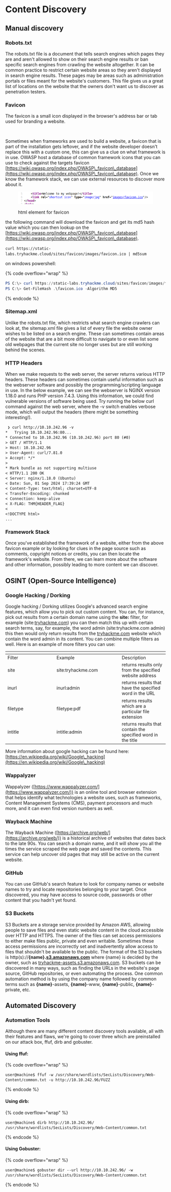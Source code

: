 # Content Discovery

## Manual discovery

### **Robots.txt**

The robots.txt file is a document that tells search engines which pages they are and aren't allowed to show on their search engine results or ban specific search engines from crawling the website altogether. It can be common practice to restrict certain website areas so they aren't displayed in search engine results. These pages may be areas such as administration portals or files meant for the website's customers. This file gives us a great list of locations on the website that the owners don't want us to discover as penetration testers.

### Favicon

The favicon is a small icon displayed in the browser's address bar or tab used for branding a website.

<figure><img src="https://tryhackme-images.s3.amazonaws.com/user-uploads/5efe36fb68daf465530ca761/room-content/42a556740d021fc3e7111a689dcadb28.png" alt=""><figcaption></figcaption></figure>

Sometimes when frameworks are used to build a website, a favicon that is part of the installation gets leftover, and if the website developer doesn't replace this with a custom one, this can give us a clue on what framework is in use. OWASP host a database of common framework icons that you can use to check against the targets favicon [https://wiki.owasp.org/index.php/OWASP\_favicon\_database](https://wiki.owasp.org/index.php/OWASP\_favicon\_database). Once we know the framework stack, we can use external resources to discover more about it.

<figure><img src="../.gitbook/assets/image.png" alt=""><figcaption><p>html element for favicon</p></figcaption></figure>

the following command  will download the favicon and get its md5 hash value which you can then lookup on the [https://wiki.owasp.org/index.php/OWASP\_favicon\_database](https://wiki.owasp.org/index.php/OWASP\_favicon\_database).

`curl https://static-labs.tryhackme.cloud/sites/favicon/images/favicon.ico | md5sum`

on windows powershell:

{% code overflow="wrap" %}
```powershell
PS C:\> curl https://static-labs.tryhackme.cloud/sites/favicon/images/favicon.ico -UseBasicParsing -o favicon.ico
PS C:\> Get-FileHash .\favicon.ico -Algorithm MD5 
```
{% endcode %}

### **Sitemap.xml**

Unlike the robots.txt file, which restricts what search engine crawlers can look at, the sitemap.xml file gives a list of every file the website owner wishes to be listed on a search engine. These can sometimes contain areas of the website that are a bit more difficult to navigate to or even list some old webpages that the current site no longer uses but are still working behind the scenes.

### **HTTP Headers**

When we make requests to the web server, the server returns various HTTP headers. These headers can sometimes contain useful information such as the webserver software and possibly the programming/scripting language in use. In the below example, we can see the webserver is NGINX version 1.18.0 and runs PHP version 7.4.3. Using this information, we could find vulnerable versions of software being used. Try running the below curl command against the web server, where the -v switch enables verbose mode, which will output the headers (there might be something interesting!).

```shell-session
 ❯ curl http://10.10.242.96 -v
*   Trying 10.10.242.96:80...
* Connected to 10.10.242.96 (10.10.242.96) port 80 (#0)
> GET / HTTP/1.1
> Host: 10.10.242.96
> User-Agent: curl/7.81.0
> Accept: */*
>
* Mark bundle as not supporting multiuse
< HTTP/1.1 200 OK
< Server: nginx/1.18.0 (Ubuntu)
< Date: Sun, 01 Sep 2024 17:39:24 GMT
< Content-Type: text/html; charset=UTF-8
< Transfer-Encoding: chunked
< Connection: keep-alive
< X-FLAG: THM{HEADER_FLAG}
<
<!DOCTYPE html>
...
```

### **Framework Stack**

Once you've established the framework of a website, either from the above favicon example or by looking for clues in the page source such as comments, copyright notices or credits, you can then locate the framework's website. From there, we can learn more about the software and other information, possibly leading to more content we can discover.



## OSINT (Open-Source Intelligence)

### **Google Hacking / Dorking**

Google hacking / Dorking utilizes Google's advanced search engine features, which allow you to pick out custom content. You can, for instance, pick out results from a certain domain name using the **site:** filter, for example (site:[tryhackme.com](http://tryhackme.com/)) you can then match this up with certain search terms, say, for example, the word admin (site:tryhackme.com admin) this then would only return results from the [tryhackme.com](http://tryhackme.com/) website which contain the word admin in its content. You can combine multiple filters as well. Here is an example of more filters you can use:

<table data-header-hidden><thead><tr><th width="140"></th><th width="191"></th><th></th></tr></thead><tbody><tr><td>Filter<br></td><td>Example<br></td><td>Description<br></td></tr><tr><td>site<br></td><td>site:tryhackme.com<br></td><td>returns results only from the specified website address<br></td></tr><tr><td>inurl<br></td><td>inurl:admin<br></td><td>returns results that have the specified word in the URL<br></td></tr><tr><td>filetype<br></td><td>filetype:pdf<br></td><td>returns results which are a particular file extension<br></td></tr><tr><td>intitle<br></td><td>intitle:admin<br></td><td>returns results that contain the specified word in the title<br></td></tr></tbody></table>

More information about google hacking can be found here: [https://en.wikipedia.org/wiki/Google\_hacking](https://en.wikipedia.org/wiki/Google\_hacking)

### **Wappalyzer**

Wappalyzer ([https://www.wappalyzer.com/](https://www.wappalyzer.com/)) is an online tool and browser extension that helps identify what technologies a website uses, such as frameworks, Content Management Systems (CMS), payment processors and much more, and it can even find version numbers as well.

### **Wayback Machine**

The Wayback Machine ([https://archive.org/web/](https://archive.org/web/)) is a historical archive of websites that dates back to the late 90s. You can search a domain name, and it will show you all the times the service scraped the web page and saved the contents. This service can help uncover old pages that may still be active on the current website.

### **GitHub**

You can use GitHub's search feature to look for company names or website names to try and locate repositories belonging to your target. Once discovered, you may have access to source code, passwords or other content that you hadn't yet found.

### **S3 Buckets**

S3 Buckets are a storage service provided by Amazon AWS, allowing people to save files and even static website content in the cloud accessible over HTTP and HTTPS. The owner of the files can set access permissions to either make files public, private and even writable. Sometimes these access permissions are incorrectly set and inadvertently allow access to files that shouldn't be available to the public. The format of the S3 buckets is http(s)://**{name}.**[**s3.amazonaws.com**](http://s3.amazonaws.com/) where {name} is decided by the owner, such as [tryhackme-assets.s3.amazonaws.com](http://tryhackme-assets.s3.amazonaws.com/). S3 buckets can be discovered in many ways, such as finding the URLs in the website's page source, GitHub repositories, or even automating the process. One common automation method is by using the company name followed by common terms such as **{name}**-assets, **{name}**-www, **{name}**-public, **{name}**-private, etc.



## Automated Discovery

### **Automation Tools**

Although there are many different content discovery tools available, all with their features and flaws, we're going to cover three which are preinstalled on our attack box, ffuf, dirb and gobuster.

#### **Using ffuf:**

{% code overflow="wrap" %}
```shell-session
user@machine$ ffuf -w /usr/share/wordlists/SecLists/Discovery/Web-Content/common.txt -u http://10.10.242.96/FUZZ
```
{% endcode %}

#### Using dirb:

{% code overflow="wrap" %}
```shell-session
user@machine$ dirb http://10.10.242.96/ /usr/share/wordlists/SecLists/Discovery/Web-Content/common.txt
```
{% endcode %}

#### Using Gobuster:

{% code overflow="wrap" %}
```shell-session
user@machine$ gobuster dir --url http://10.10.242.96/ -w /usr/share/wordlists/SecLists/Discovery/Web-Content/common.txt
```
{% endcode %}
